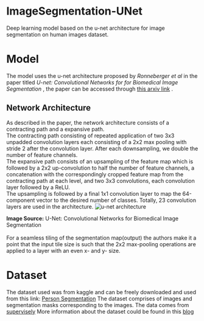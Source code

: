 # ImageSegmentation-UNet
Deep learning model based on the u-net architecture for image segmentation on human images dataset.
# Model
The model uses the u-net architecture proposed by *Ronneberger et al* in the paper titled *U-net: Convolutional Networks for for Biomedical Image Segmentation* , the paper can be accessed through [this arxiv link](https://arxiv.org/abs/1505.04597) . 
## Network Architecture
As described in the paper, the network architecture consists of a contracting path and a expansive path. <br>
The contracting path consisting of repeated application of two 3x3 unpadded convolution layers each consisting of a 2x2 max pooling with stride 2 after the convolution layer. After each downsampling, we double the number of feature channels. <br>
The expansive path consists of an upsampling of the feature map which is followed by a 2x2 up-convolution to half the number of feature channels, a concatenation with the correspondingly cropped feature map from the contracting path at each level, and two 3x3 convolutions, each convolution layer followed by a ReLU. <br>
The upsampling is followed by a final 1x1 convolution layer to map the 64-component vector to the desired number of classes. Totally, 23 convolution layers are used in the architecture. 
![u-net architecture](https://user-images.githubusercontent.com/53568572/132100531-846ea4b4-f997-4eb9-b5ec-82e0c150b25b.png)

<b>Image Source:</b> U-Net: Convolutional Networks for Biomedical Image Segmentation <br><br>
For a seamless tiling of the segmentation map(output) the authors make it a point that the input tile size is such that the 2x2 max-pooling operations are applied to a layer with an even x- and y- size.

# Dataset
The dataset used was from kaggle and can be freely downloaded and used from this link: [Person Segmentation](https://www.kaggle.com/dataset/b9d4e32be2f57c2901fc9c5cd5f6633be7075f4b32d73348a6d5db245f2c1934) 
The dataset comprises of images and segmentation masks corresponding to the images.
The data comes from [supervisely](https://supervise.ly/)
More information about the dataset could be found in this [blog](https://hackernoon.com/releasing-supervisely-person-dataset-for-teaching-machines-to-segment-humans-1f1fc1f28469)
